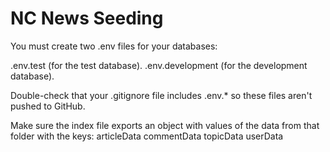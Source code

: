 # NC News Seeding


You must create two .env files for your databases:

.env.test (for the test database).
.env.development (for the development database).

Double-check that your .gitignore file includes .env.* so these files aren't pushed to GitHub.

Make sure the index file exports an object with values of the data from that folder with the keys:
articleData
commentData
topicData
userData
